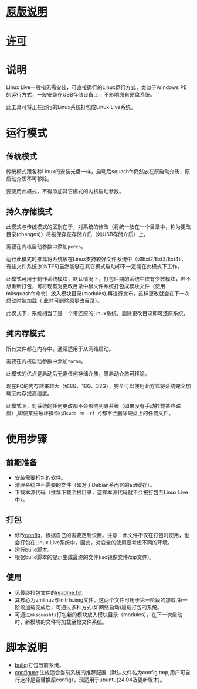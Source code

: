 # [原版说明](README)

# [许可](DOC/LICENSE)

# 说明

Linux Live一般指无需安装，可直接运行的Linux运行方式，类似于Windows PE的运行方式，一般安装在USB存储设备上，不影响原有硬盘系统。

此工具可将正在运行的Linux系统打包成Linux Live系统。

# 运行模式

## 传统模式

传统模式跟各种Linux的安装光盘一样，启动后squashfs仍然放在原启动介质，原启动介质不可移除。

要使用此模式，不得添加其它模式的内核启动参数。

## 持久存储模式

此模式与传统模式的区别在于，对系统的修改（将统一放在一个目录中，称为更改目录(changes)）将被保存在存储介质（如USB存储介质）上。

需要在内核启动参数中添加`perch`。

运行此模式时推荐将系统放在Linux支持较好文件系统中（如Ext2/Ext3/Ext4），有些文件系统(如NTFS)虽然能够在其它模式启动却不一定能在此模式下工作。

此模式可用于制作系统模块，默认情况下，打包后期的系统中仅有少数模块，若不 想重新打包，可将现有对更改目录中根文件系统打包成模块文件（使用mksquashfs命令）放入模块目录(modules),再进行发布，这样更改就会在下一次启动时被加载（ 此时可删除原更改目录）。

此模式下，系统相当于是一个带还原的Linux系统，删除更改目录即可还原系统。

## 纯内存模式

所有文件都在内存中。通常适用于从网络启动。

需要在内核启动参数中添加`toram`。

此模式的优点是启动后无需任何存储介质，原启动介质可移除。

现在PC的内存越来越大（如8G、16G、32G），完全可以使用此方式将系统完全加载至内存提高速度。

此模式下，对系统的任何更改都不会影响到原系统（如果没有手动挂载某些磁盘）,即使某些破坏操作(如`sudo rm -rf /`)都不会删除硬盘上的任何文件。

# 使用步骤

## 前期准备

- 安装需要打包的软件。
- 清理系统中不需要的文件（如对于Debian系而言的apt缓存）。
- 下载本源代码（推荐下载至根目录，这样本源代码就不会被打包至Linux Live中）。

## 打包

- 修改[config](config)，根据自己的需要定制设置。注意：此文件不仅在打包时使用，也会打包在Linux Live系统中，因此，对变量的使用要考虑不同的环境。
- 运行build脚本。
- 根据build脚本的提示生成最终的文件(iso镜像文件/zip文件)。

## 使用

- 见最终打包文件的[readme.txt](bootinfo.txt).
- 其核心为vmlinuz与initrfs.img文件，这两个文件可用于第一阶段的加载,第一阶段加载完成后，可通过多种方式(如网络启动)加载打包的系统。
- 可通过`mksquashfs`打包新的模块放入模块目录（modules），在下一次启动时，新模块的文件将加载至根文件系统。

# 脚本说明

- [build](build):打包当前系统。
- [configure](configure):生成适合当前系统的推荐配置（默认文件名为config.tmp,用户可自行选择是否替换原config），现适用于ubuntu(24.04及更新版本)。
